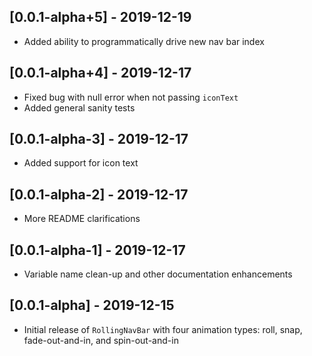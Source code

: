 ## [0.0.1-alpha+5] - 2019-12-19

* Added ability to programmatically drive new nav bar index

## [0.0.1-alpha+4] - 2019-12-17

* Fixed bug with null error when not passing `iconText`
* Added general sanity tests

## [0.0.1-alpha-3] - 2019-12-17

* Added support for icon text

## [0.0.1-alpha-2] - 2019-12-17

* More README clarifications

## [0.0.1-alpha-1] - 2019-12-17

* Variable name clean-up and other documentation enhancements

## [0.0.1-alpha] - 2019-12-15

* Initial release of `RollingNavBar` with four animation types: roll, snap, fade-out-and-in, and spin-out-and-in
